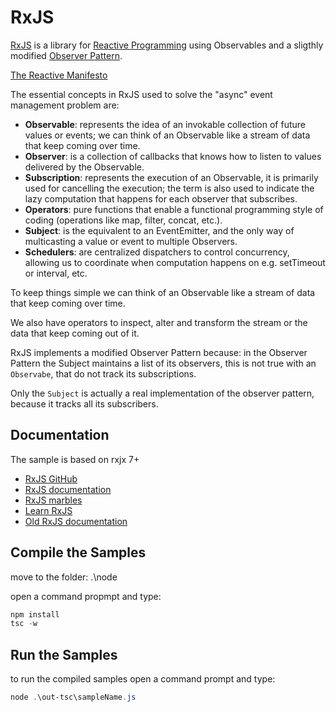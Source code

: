 # RxJS

[RxJS](https://github.com/ReactiveX/rxjs) is a library for [Reactive Programming](https://www.reactivemanifesto.org/) using Observables and a sligthly modified [Observer Pattern](https://en.wikipedia.org/wiki/Observer_pattern).

[The Reactive Manifesto](https://www.reactivemanifesto.org/)

The essential concepts in RxJS used to solve the "async" event management problem are:

- __Observable__: represents the idea of an invokable collection of future values or events; we can think of an Observable like a stream of data that keep coming over time.
- __Observer__: is a collection of callbacks that knows how to listen to values delivered by the Observable.
- __Subscription__: represents the execution of an Observable, it is primarily used for cancelling the execution; the term is also used to indicate the lazy computation that happens for each observer that subscribes.
- __Operators__: pure functions that enable a functional programming style of coding (operations like map, filter, concat, etc.).
- __Subject__: is the equivalent to an EventEmitter, and the only way of multicasting a value or event to multiple Observers.
- __Schedulers__: are centralized dispatchers to control concurrency, allowing us to coordinate when computation happens on e.g. setTimeout or interval, etc.

To keep things simple we can think of an Observable like a stream of data that keep coming over time.

We also have operators to inspect, alter and transform the stream or the data that keep coming out of it.

RxJS implements a modified Observer Pattern because:
in the Observer Pattern the Subject maintains a list of its observers, this is not true with an `Observabe`, that do not track its subscriptions.

Only the `Subject` is actually a real implementation of the observer pattern, because it tracks all its subscribers.

## Documentation

The sample is based on rxjx 7+

- [RxJS GitHub](https://github.com/ReactiveX/rxjs)
- [RxJS documentation](https://rxjs-dev.firebaseapp.com/)
- [RxJS marbles](http://rxmarbles.com/)
- [Learn RxJS](https://www.learnrxjs.io/)
- [Old RxJS documentation](http://reactivex.io/rxjs/manual/overview.html)

## Compile the Samples

move to the folder: .\node

open a command propmpt and type:

```powershell
npm install
tsc -w
```

## Run the Samples

to run the compiled samples open a command prompt and type:

```powershell
node .\out-tsc\sampleName.js
```